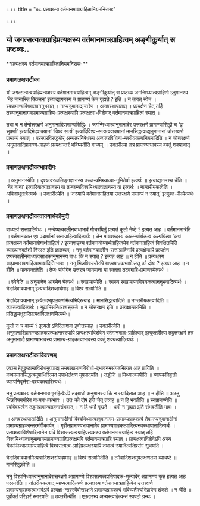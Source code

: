 +++
title = "०८ प्रत्यक्षस्य वर्तमानमात्रग्राहितानियमनिरासः"

+++


## यो जगत्सत्यत्वग्राहिप्रत्यक्षस्य वर्तमानमात्रग्राहित्वम् अङ्गीकुर्यात् स प्रष्टव्यः..

**प्रत्यक्षस्य वर्तमानमात्रग्राहितानियमनिरासः **

### **प्रमाणलक्षणटीका**

यो जगत्सत्यत्वग्राहिप्रत्यक्षस्य वर्तमानमात्रग्राहित्वम् अङ्गीकुर्यात् स प्रष्टव्यः जगन्मिथ्यात्वग्राहिणो ऽनुमानस्य ‘नेह नानास्ति किञ्चन’ इत्याद्यागमस्य च प्रामाण्यं केन गृह्यते ? इति । न तावत् स्वेन । स्वप्रामाण्यविषयत्वाननुभवात् । नाप्यनुमानाद्यन्तरेण । अनवस्थापातात् । प्रत्यक्षेण चेत् तर्हि तस्यानुमानागमप्रामाण्यग्राहिणः प्रत्यक्षस्यापि प्रत्यक्षत्वा-विशेषाद् वर्तमानमात्रग्राहित्वं स्यात् ।

तथा च न तेनोत्तरक्षणे अनुमानादिप्रामाण्यसिद्धिः । जगन्मिथ्यात्वानुमानादेर् उत्तरक्षणे प्रामाण्यासिद्धौ च ‘द्वा सुपर्णा’ इत्यादिभेदवाक्यानां ‘विश्वं सत्यं’ इत्यादिविश्व-सत्यत्ववाक्यानां मानसिद्धत्वाद्यनुमानानां चोत्तरक्षणे प्रामाण्यं स्यात् । परस्परविरुद्धयोर् अन्यतरनिषेधस्य अन्यतरविधिना-न्तरीयकत्वनियमादिति । न चोत्तरक्षणे अनुमानादिप्रामाण्य-ग्राहकं प्रत्यक्षान्तरं भविष्यतीति वाच्यम् । उक्तरीत्या तत्र प्रामाण्याभावस्य वक्तुं शक्यत्वात् ।

### **प्रमाणलक्षणटीकाभावदीपः**

॥ अनुमानस्येति ॥ दृश्यत्वरूपलिङ्गज्ञानस्य तज्जन्यमिथ्यात्वा-नुमितेर्वा इत्यर्थः ॥ इत्याद्यागमस्य चेति ॥ ‘नेह नाना’ इत्यादिवाक्यज्ञानस्य वा तज्जन्यविश्वमिथ्यात्वज्ञानस्य वा इत्यर्थः ॥ नान्तरीयकत्वेति । अविनाभूतत्वेत्यर्थः ॥ उक्तरीत्येति ॥ ‘तस्यापि वर्तमानग्राहितया उत्तरक्षणे प्रामाण्यं न स्यात्’ इत्युक्त-रीत्येत्यर्थः ।

### **प्रमाणलक्षणटीकावाक्यार्थकौमुदी**

बाध्यत्वं सत्ताप्रतिषेधः । नन्वेष्यत्कालीनबाधाभावं गोचरयितुं प्रत्यक्षं कुतो नेष्टे ? इत्यत आह ॥ वर्तमानमात्रेति ॥ वर्तमानकाल एव पदार्थानां सत्ताग्राहित्वादित्यर्थः । तेन मात्रशब्दस्य कार्त्स्न्यार्थकत्वं कल्पयित्वा ‘कथं प्रत्यक्षस्य वर्तमानाशेषार्थग्राहित्वं ? इत्याशङ्ग्य वर्तमानयोग्यार्थग्राहित्वमेव वर्तमानग्राहित्वं विवक्षितमिति व्याख्यानक्लेशो निरस्त इति ज्ञातव्यम् । ननु वर्तमानकालीन-सत्ताग्राहिणापि प्रत्यक्षेणापि प्रत्यक्षेण एष्यत्कालीनबाध्यत्वसाधकानुमानस्य बाधः किं न स्यात् ? इत्यत आह ॥ न हीति ॥ प्रत्यक्षस्य ग्राह्याभावावगाहित्वाभावादिति भावः । ननु भिन्नविषययोरपि बाध्यबाधकभावोऽस्तु को दोषः ? इत्यत आह ॥ न हीति ॥ पाकरक्ततेति ॥ तेजः संयोगेन उत्तरत्र जायमाना या रक्तता तदवगाहि-प्रमाणस्येत्यर्थः ।

॥ स्वेनेति ॥ अनुमानेन आगमेन चेत्यर्थः ॥ स्वप्रामाण्येति ॥ स्वस्य स्वप्रामाण्यविषयकत्वाननुभवादित्यर्थः । भेदादिवाक्यानाम् इत्यत्रादिशब्दार्थमाह ॥ विश्वं सत्यमिति ॥

भेदादिवाक्यानाम् इत्येतदप्युपलक्षणमित्यभिपे्रत्याह ॥ मानसिद्धत्वादिति ॥ नान्तरीयकत्वादिति ॥ व्याप्तत्वादित्यर्थः । गूढाभिसन्धिराशङ्कते ॥ न चोत्तरक्षण इति ॥ प्रत्यक्षान्तरमिति ॥ प्रसिद्धचक्षुरादिप्रत्यक्षविलक्षणमित्यर्थः।

कुतो न च वाच्यं ? इत्यतो ऽविदिताशया इवोत्तरमाह ॥ उक्तरीत्येति ॥ अनुमानादिप्रामाण्यग्राहकप्रत्यक्षन्तरस्यापि प्रत्यक्षत्वाविशेषेण वर्तमानमात्र-ग्राहित्वाद् इत्युक्तरीत्या तदुत्तरक्षणे तत्र अनुमानादौ प्रामाण्याभावस्य प्रामाण्य-ग्राहकत्वाभावस्य वक्तुं शक्यत्वादित्यर्थः ।

### **प्रमाणलक्षणटीकाविवरणम्**

एवञ्च हेतुदृष्टान्तविरोधमुपपाद्य समबलप्रमाणविरोधो-द्भावनमसंगतमित्यत आह प्रागिति ॥ कथममानसिद्धत्वमुपाधिरित्यत उपाधेर्लक्षण मुपपादयति । तद्धीति ॥ मिथ्यात्वमपीति ॥ व्यापकनिवृत्तौ व्याप्यनिवृत्तेरा-वश्यकत्वादित्यर्थः ।

ननु प्रत्यक्षस्य वर्तमानमात्रगा्रहित्वेऽपि तद्बाधो अनुमानस्य किं न स्यादित्यत आह ॥ न हीति ॥ अस्तु भिन्नविषययोरेव बाध्यबाधकभावः । ततः को दोष इति चेत् तत्राह ॥ न हि भवतीति ॥ स्वप्रामाण्येति ॥ स्वविषयत्वेन तद्धर्मप्रामाण्यग्रहणासंभवात् । न हि धर्मो गृह्यते । धर्मी न गृह्यत इति संभवतीति भावः ।

॥ अनवस्थापातादिति ॥ अनुमानादीनां
विश्वमिथ्यात्वानुमानागम-प्रामाण्यग्राहकत्वे तेषामप्यनुमानादीनां प्रामाण्यग्राहकान्तरमंगीकार्यम् । गृहीतप्रामाण्यभावानामेव प्रामाण्यग्राहकत्वादित्यनवस्थापातादित्यर्थः । प्रत्यक्षत्वाविशेषादित्यनेन यदि विश्वसत्यत्वग्राहिप्रत्यक्षस्य वर्तमानमात्रग्राहित्वं स्यात् तर्हि विश्वमिथ्यात्वानुमानागमप्रामाण्यग्राहिप्रत्यक्षमपि वर्तमानमात्रग्राहि स्यात् । प्रत्यक्षत्वाविशेषेऽपि अस्य त्रैकालिकाप्रामाण्यग्राहित्वे विश्वसत्यत्व-ग्राहिप्रत्यक्षस्यापि तथात्वं स्यादित्यतिप्रसंगं सूचयति ।

भेदादिवाक्यानमित्यत्रादिशब्दसंग्राह्यमाह ॥ विश्वं सत्यमितीति ॥ तमेवादिशब्दमुपलक्षणतया व्याचष्टे ॥ मानसिद्धत्वेति ॥

ननु विश्वमिथ्यात्वानुमानादेरुत्तरक्षणे अप्रामाण्ये विश्वसत्यत्वप्रतिपादक-श्रुत्यादेर् अप्रामाण्यं कुत इत्यत आह परस्परेति ॥ नांतरीयकत्वाद् व्याप्यत्वादित्यर्थः प्रत्यक्षस्य वर्तमानमात्रग्राहित्वेन उत्तरक्षणे प्रामाण्यगा्रहकत्वाभावेऽपि प्रत्यक्षा-न्तरस्यैवोत्तरक्षणे प्रामाण्यग्राहकत्वं भविष्यतीत्यभिप्रायेण शंकते ॥ न चेति ॥ पूर्वोक्तं परिहारं स्मारयति ॥ उक्तरीत्येति ॥ एतदारभ्य अन्यस्त्वाहेत्यन्तं स्पषटो
ग्रन्थः ।

